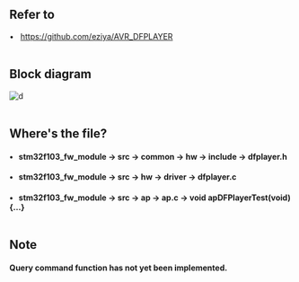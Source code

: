 ## Refer to
•  &nbsp; https://github.com/eziya/AVR_DFPLAYER <br><br>

## Block diagram<br>
![d](https://user-images.githubusercontent.com/70312248/155701830-a8415f90-bfb7-4327-8f12-9a5dc024cb1e.png) <br><br>

## Where's the file?<br>
#### •  &nbsp; stm32f103_fw_module → src → common → hw → include → dfplayer.h
#### •  &nbsp; stm32f103_fw_module → src → hw → driver → dfplayer.c
#### •  &nbsp; stm32f103_fw_module → src → ap → ap.c → void apDFPlayerTest(void){...} <br><br>

## Note<br>
#### Query command function has not yet been implemented. <br>
